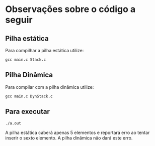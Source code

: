 # Observações sobre o código a seguir

## Pilha estática
Para compilhar a pilha estática utilize:

```
gcc main.c Stack.c
```
## Pilha Dinâmica

Para compilar com a pilha dinâmica utilize: 

```
gcc main.c DynStack.c
```

## Para executar 

```
./a.out
```

A pilha estática caberá apenas 5 elementos e reportará erro ao tentar inserir o sexto elemento. A pilha dinâmica não dará este erro.



